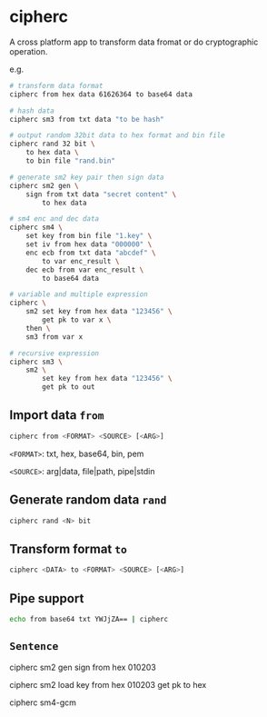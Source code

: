 ﻿# cipherc

A cross platform app to transform data fromat or do cryptographic operation.

e.g.

```bash
# transform data format
cipherc from hex data 61626364 to base64 data

# hash data
cipherc sm3 from txt data "to be hash"

# output random 32bit data to hex format and bin file
cipherc rand 32 bit \
    to hex data \
    to bin file "rand.bin"

# generate sm2 key pair then sign data
cipherc sm2 gen \
    sign from txt data "secret content" \
        to hex data

# sm4 enc and dec data
cipherc sm4 \
    set key from bin file "1.key" \
    set iv from hex data "000000" \
    enc ecb from txt data "abcdef" \
        to var enc_result \
    dec ecb from var enc_result \
        to base64 data

# variable and multiple expression
cipherc \
    sm2 set key from hex data "123456" \
        get pk to var x \
    then \
    sm3 from var x

# recursive expression
cipherc sm3 \
    sm2 \
        set key from hex data "123456" \
        get pk to out
```

## Import data `from`

```bash
cipherc from <FORMAT> <SOURCE> [<ARG>]
```

`<FORMAT>`: txt, hex, base64, bin, pem

`<SOURCE>`: arg|data, file|path, pipe|stdin

## Generate random data `rand`

```bash
cipherc rand <N> bit
```

## Transform format `to`

```bash
cipherc <DATA> to <FORMAT> <SOURCE> [<ARG>]
```

## Pipe support

```bash
echo from base64 txt YWJjZA== | cipherc
```

## `Sentence`

cipherc sm2 gen sign from hex 010203

cipherc sm2 load key from hex 010203 get pk to hex

cipherc sm4-gcm 
